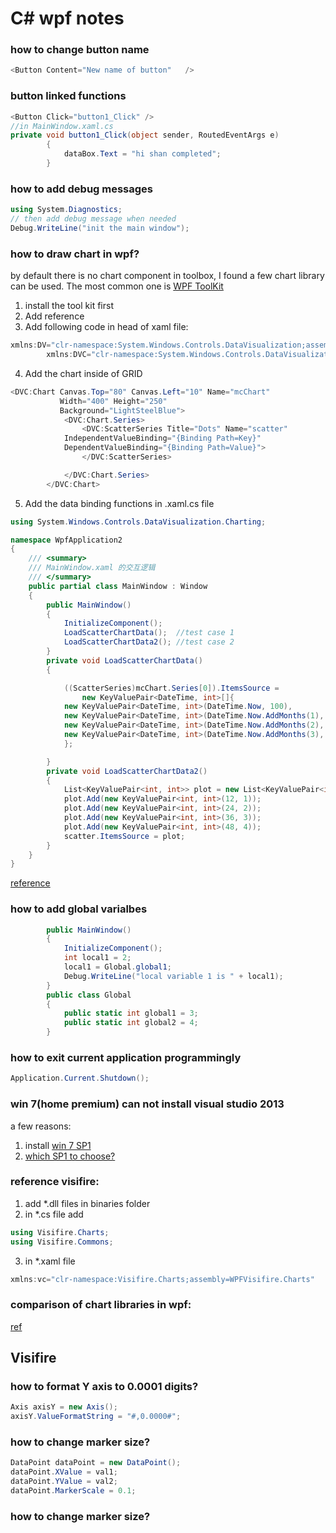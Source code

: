 C# wpf notes
======

### how to change button name

```c#
<Button Content="New name of button"   />
```

### button linked functions
```c#
<Button Click="button1_Click" />
//in MainWindow.xaml.cs
private void button1_Click(object sender, RoutedEventArgs e)
        {
            dataBox.Text = "hi shan completed";
        }
```

### how to add debug messages
```c#
using System.Diagnostics;
// then add debug message when needed
Debug.WriteLine("init the main window");
```

### how to draw chart in wpf?
by default there is no chart component in toolbox, I found a few chart library can be used.
The most common one is [WPF ToolKit](https://wpf.codeplex.com/releases/view/40535)
1. install the tool kit first
2. Add reference
3. Add following code in head of xaml file:
```c#
xmlns:DV="clr-namespace:System.Windows.Controls.DataVisualization;assembly=System.Windows.Controls.DataVisualization.Toolkit"
        xmlns:DVC="clr-namespace:System.Windows.Controls.DataVisualization.Charting;assembly=System.Windows.Controls.DataVisualization.Toolkit"
```
4. Add the chart inside of GRID
```c#
<DVC:Chart Canvas.Top="80" Canvas.Left="10" Name="mcChart"
           Width="400" Height="250"
           Background="LightSteelBlue">
            <DVC:Chart.Series>
                <DVC:ScatterSeries Title="Dots" Name="scatter"
            IndependentValueBinding="{Binding Path=Key}"
            DependentValueBinding="{Binding Path=Value}">
                </DVC:ScatterSeries>

            </DVC:Chart.Series>
        </DVC:Chart>
```
5. Add the data binding functions in .xaml.cs file
```c#
using System.Windows.Controls.DataVisualization.Charting;

namespace WpfApplication2
{
    /// <summary>
    /// MainWindow.xaml 的交互逻辑
    /// </summary>
    public partial class MainWindow : Window
    {
        public MainWindow()
        {
            InitializeComponent();
            LoadScatterChartData();  //test case 1
            LoadScatterChartData2(); //test case 2
        }
        private void LoadScatterChartData()
        {

            ((ScatterSeries)mcChart.Series[0]).ItemsSource =
                new KeyValuePair<DateTime, int>[]{
            new KeyValuePair<DateTime, int>(DateTime.Now, 100),
            new KeyValuePair<DateTime, int>(DateTime.Now.AddMonths(1), 130),
            new KeyValuePair<DateTime, int>(DateTime.Now.AddMonths(2), 150),
            new KeyValuePair<DateTime, int>(DateTime.Now.AddMonths(3), 125)
            };

        }
        private void LoadScatterChartData2()
        {
            List<KeyValuePair<int, int>> plot = new List<KeyValuePair<int, int>>();
            plot.Add(new KeyValuePair<int, int>(12, 1));
            plot.Add(new KeyValuePair<int, int>(24, 2));
            plot.Add(new KeyValuePair<int, int>(36, 3));
            plot.Add(new KeyValuePair<int, int>(48, 4));
            scatter.ItemsSource = plot;
        }
    }
}
```

[reference](http://www.c-sharpcorner.com/uploadfile/mahesh/scatter-chart-in-wpf/)

### how to add global varialbes
```c#
        public MainWindow()
        {
            InitializeComponent();
            int local1 = 2;
            local1 = Global.global1;
            Debug.WriteLine("local variable 1 is " + local1);
        }
        public class Global
        {
            public static int global1 = 3;
            public static int global2 = 4;
        }
```

### how to exit current application programmingly
```c#
Application.Current.Shutdown();
```


### win 7(home premium) can not install visual studio 2013 
a few reasons:  <br>
1. install [win 7 SP1](http://www.microsoft.com/en-us/download/details.aspx?id=5842) <br>
2. [which SP1 to choose?](http://social.technet.microsoft.com/Forums/windows/en-US/0c260197-950a-4dd7-b277-3ed033242b7a/what-files-to-download-for-w7-sp1?forum=w7itprogeneral)<br>

### reference visifire:
1. add *.dll files in binaries folder <br>
2. in *.cs file add 
```c#
using Visifire.Charts;
using Visifire.Commons;
```
3. in *.xaml file
```c#
xmlns:vc="clr-namespace:Visifire.Charts;assembly=WPFVisifire.Charts"
```

### comparison of chart libraries in wpf:
[ref](http://stackoverflow.com/a/16180699/874585)


## Visifire

### how to format Y axis to 0.0001 digits?
```c#
Axis axisY = new Axis();
axisY.ValueFormatString = "#,0.0000#";
```

### how to change marker size?
```c#
DataPoint dataPoint = new DataPoint();
dataPoint.XValue = val1;
dataPoint.YValue = val2;
dataPoint.MarkerScale = 0.1;
```

### how to change marker size?
